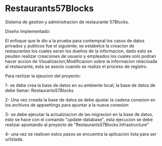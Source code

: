 # Restaurants57Blocks
Sistema de gestion y administracion de restaurante 57Blocks.

Diseño Implementado:

El enfoque que le dio a la prueba para contempral los casos de datos privados y publicos fue el siguiente; 
se  estabelce la creacion de restaurantes los cuales seran los dueños de la informacion, dado esto se peuden realizar
creaciones de usuario y empleados los cuales solo podran hacer accion de Visualizacion,Modificacion sobre la informacion relacioada al restaurante, esta se 
asocio cuando se realizo el proceso de registro.


Para rezlizar la ejeucion del proyecto:

1- se debe crea la base de datos en su ambiente local; la base de datos de debe llamar: Restaurants57Blocks

2- Una vez creada la base de datos se debe ajustar la cadena conexion en los archivos de appsettings para apuntar a la nueva conexion

3- se debe ejecutar la actualziacion de las migracion en la base de datos, esto se hace con el comando "update-database",
esta ejecucion se debe realizar apuntando al proyecto de "Restaurants57Blocks.Infrastructure"

4- una vez se realicen estos pasos se encuentra la aplicacion lista para ser urilziada.

